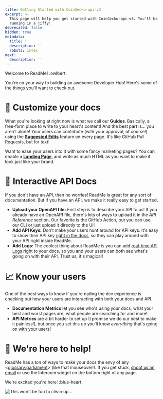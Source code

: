 ```yaml
---
title: Getting Started with CoinGecko-api-v3
excerpt: >-
  This page will help you get started with CoinGecko-api-v3. You'll be up and
  running in a jiffy!
deprecated: false
hidden: true
metadata:
  title: ''
  description: ''
  robots: index
next:
  description: ''
---
```

Welcome to ReadMe! :owlbert:

You're on your way to building an awesome Developer Hub! Here's some of the things you'll want to check out.

# 📝 Customize your docs

What you're looking at right now is what we call our **Guides**. Basically, a free-form place to write to your heart's content! And the best part is... you aren't alone! Your users can contribute (with your approval, of course!) using the **[Suggested Edits](https://docs.readme.com/docs/suggested-edits)** feature on every page. It's like GitHub Pull Requests, but for text!

Want to ease your users into it with some fancy marketing pages? You can enable a **[Landing Page](https://docs.readme.com/docs/landing-page)**, and write as much HTML as you want to make it look just like your brand.

# 🚦 Interactive API Docs

If you don't have an API, then no worries! ReadMe is great for any sort of documentation. But if you have an API, we make it really easy to get started.

- **Upload your OpenAPI file:** First step is to describe your API to us! If you already have an OpenAPI file, there's lots of ways to upload it in the _API Reference_ section. Our favorite is the GitHub Action, but you can use our CLI or just upload it directly to the UI!
- **Add API Keys:** Don't make your users hunt around for API keys. It's easy to show their API key [right in the docs](https://docs.readme.com/docs/custom-login-with-readme), so they can play around with your API right inside ReadMe.
- **Add Logs:** The coolest thing about ReadMe is you can add [real-time API Logs](https://docs.readme.com/main/docs/track-api-usage) right to your docs, so you and your users can both see what's going on with their API. Trust us, it's magical!

# 📈 Know your users

One of the best ways to know if you're nailing the dev experience is checking out how your users are interacting with both your docs and API.

- **Documentation Metrics** let you see who's using your docs, what your best and worst pages are, what people are searching for and more!
- **API Metrics** are a bit harder to set up (I promise we do our best to make it painless!), but once you set this up you'll know _everything_ that's going on with your users!

# 💬 We're here to help!

ReadMe has a _ton_ of ways to make your docs the envy of any <<glossary:parliament>> (like that mouseover!). If you get stuck, [shoot us an email](mailto:support@readme.io) or use the Intercom widget on the bottom right of any page.

We're excited you're here! :blue-heart:

![This won't be fun to clean up...](https://owlbert.io/images/popper.gif)